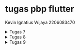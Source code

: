 # tugas pbp flutter
Kevin Ignatius Wijaya
2206083470

<details>
    <summary>Tugas 7 </summary>

1. Apa perbedaan utama antara stateless dan stateful widget dalam konteks pengembangan aplikasi Flutter?

Stateless widget adalah widget yang tidak memiliki keadaan internal. Ini berarti bahwa sekali widget tersebut dibangun, ia tidak dapat berubah atau memiliki data yang berubah.

Stateful widget adalah widget yang dapat memiliki keadaan internal yang dapat berubah selama siklus hidup widget. Keadaan ini memungkinkan widget merespons perubahan data atau kejadian tertentu.

Dengan demikian, perbedaan utama antara stateless dan stateful widget adalah kemampuan stateful widget untuk mengelola keadaan internal dan merespons perubahan data, sedangkan stateless widget hanya digunakan untuk tampilan yang statis. Pemilihan widget mana yang harus digunakan tergantung pada kebutuhan aplikasi Anda.

2. Sebutkan seluruh widget yang kamu gunakan untuk menyelesaikan tugas ini dan jelaskan fungsinya masing-masing.

MyHomePage (Stateless Widget): Ini adalah widget beranda utama yang membangun tampilan halaman beranda toko. Ini digunakan untuk mengelola tampilan utama aplikasi.

Scaffold: Scaffold adalah kerangka kerja dasar yang digunakan untuk membuat tampilan aplikasi yang memiliki fitur-fitur seperti AppBar, body, dan banyak elemen antarmuka pengguna lainnya. Dalam kasus ini, itu digunakan untuk mengatur halaman utama dengan AppBar dan body.

AppBar: Ini adalah elemen yang digunakan untuk menampilkan judul aplikasi di bagian atas layar. Dalam kode tersebut, AppBar digunakan untuk menampilkan judul "Tugas PBP" dengan latar belakang berwarna indigo.

Text: Widget ini digunakan untuk menampilkan teks dalam antarmuka pengguna. Dalam kode ini, Text digunakan untuk menampilkan judul "PBP Shop" di tengah halaman beranda.

Padding: Widget Padding digunakan untuk menambahkan padding (jeda) di sekitar elemen-elemen lainnya. Dalam kode ini, Padding digunakan untuk memberikan jarak antara elemen-elemen dalam Column.

Column: Column digunakan untuk mengatur elemen-elemen secara vertikal. Dalam kode ini, itu digunakan untuk mengelompokkan elemen-elemen dalam tampilan halaman beranda.

GridView.count: Widget ini digunakan untuk membuat tampilan grid dengan jumlah kolom yang ditentukan. Dalam kode ini, GridView.count digunakan untuk menampilkan item-item toko dalam tata letak grid dengan 3 kolom.

ShopItem (Model class): Ini adalah kelas model yang digunakan untuk merepresentasikan item toko. Setiap instance dari kelas ini memiliki nama dan ikon yang digunakan untuk membuat item-item dalam daftar toko.

ShopCard (Stateless Widget): ShopCard adalah widget yang digunakan untuk menampilkan setiap item toko dalam bentuk kartu (card). Ini digunakan untuk menampilkan ikon, teks, dan latar belakang yang berbeda untuk setiap item toko.

Material: Widget ini digunakan untuk memberikan latar belakang berwarna kepada setiap kartu item toko dalam ShopCard.

InkWell: InkWell adalah widget yang digunakan untuk membuat area yang responsif terhadap sentuhan. Dalam kode ini, InkWell digunakan untuk mendeteksi ketika kartu item toko diklik.

Container: Widget ini digunakan untuk mengelompokkan ikon dan teks dalam kartu item toko.

Icon: Icon digunakan untuk menampilkan ikon sesuai dengan item toko yang diwakili oleh kartu.

SnackBar: SnackBar digunakan untuk menampilkan pesan sementara kecil ketika pengguna mengklik kartu item toko. Itu memberi tahu pengguna item apa yang telah mereka klik.

3. Jelaskan bagaimana cara kamu mengimplementasikan checklist di atas secara step-by-step (bukan hanya sekadar mengikuti tutorial)

a. Pertama tama membuat project dengan code dan masuk ke direktori tersebut dan menjalankannya di command prompt
<pre>
    flutter create pbptugas7
    cd pbptugas7
    flutter run

</pre>

b. Lalu membuat dan mengedit menu.dart dan main.dart

file main.dart yang diubah akan menjadi seperti ini


<pre>

import 'package:flutter/material.dart';
import 'package:tugaspbp7/menu.dart';

void main() {
  runApp(const MyApp());
}

class MyApp extends StatelessWidget {
  const MyApp({super.key});

  // This widget is the root of your application.
  @override
  Widget build(BuildContext context) {
    return MaterialApp(
      title: 'Flutter Demo',
      theme: ThemeData(
        colorScheme: ColorScheme.fromSeed(seedColor: Colors.indigo),
        useMaterial3: true,
      ),
      home: MyHomePage(),
    );
  }
}





</pre>

lalu di menu.dart tambahkan ini

<pre>

class MyHomePage extends StatelessWidget {
    MyHomePage({Key? key}) : super(key: key);

    @override
    Widget build(BuildContext context) {
        return Scaffold(
            ...
        );
    }
}



</pre>

Ini akan mengubah widget dari statefull ke stateless
Lalu tambahkan kode berikut untuk tambahin object barang yang dijual 


<pre>
class ShopItem {
  final String name;
  final IconData icon;

  ShopItem(this.name, this.icon);
}



</pre>

ini akan membuat object shopitem lalu tambahkan ini untuk menambahkan attibute class MyHomePage

<pre>
final List<ShopItem> items = [
    ShopItem("Lihat Item", Icons.checklist),
    ShopItem("Tambah Item", Icons.add_shopping_cart),
    ShopItem("Logout", Icons.logout),
  ];


</pre>

lalu tambahkan widget agar membentuk sesuai yang diinginkan


<pre>
 Widget build(BuildContext context) {
    return Scaffold(
      appBar: AppBar(
        title: const Text(
          'Tugas PBP',
          style: TextStyle(color: Colors.white),
        ),
        backgroundColor: Colors.indigo,
      ),
      body: SingleChildScrollView(
        // Widget wrapper yang dapat discroll
        child: Padding(
          padding: const EdgeInsets.all(10.0), // Set padding dari halaman
          child: Column(
            // Widget untuk menampilkan children secara vertikal
            children: <Widget>[
              const Padding(
                padding: EdgeInsets.only(top: 10.0, bottom: 10.0),
                // Widget Text untuk menampilkan tulisan dengan alignment center dan style yang sesuai
                child: Text(
                  'PBP Shop', // Text yang menandakan toko
                  textAlign: TextAlign.center,
                  style: TextStyle(
                    fontSize: 30,
                    fontWeight: FontWeight.bold,
                  ),
                ),
              ),
              // Grid layout
              GridView.count(
                // Container pada card kita.
                primary: true,
                padding: const EdgeInsets.all(20),
                crossAxisSpacing: 10,
                mainAxisSpacing: 10,
                crossAxisCount: 3,
                shrinkWrap: true,
                children: items.map((ShopItem item) {
                  // Iterasi untuk setiap item
                  return ShopCard(item);
                }).toList(),
              ),
            ],
          ),
        ),
      ),
    );
  }

</pre>

setelah itu tinggal tambahkan widget yang ada di dalamnya 3 kotak tersebut seperti ini . kode counter dibawah ini untuk mengerjakan soal bonusnya agar 3 kotak tersebut punya warna berbeda


<pre>


lass ShopCard extends StatelessWidget {
  final ShopItem item;

  const ShopCard(this.item, {super.key}); // Constructor

  static int counter = 0;

  Color getCounter() {
    if (counter == 0) {
      counter++;
      return Colors.red;
    } else if (counter == 1) {
      counter++;
      return Colors.yellow;
    }
    return Colors.blue;
  }

  @override
  Widget build(BuildContext context) {
    return Material(
      color: getCounter(),
      child: InkWell(
        // Area responsive terhadap sentuhan
        onTap: () {
          // Memunculkan SnackBar ketika diklik
          ScaffoldMessenger.of(context)
            ..hideCurrentSnackBar()
            ..showSnackBar(SnackBar(
                content: Text("Kamu telah menekan tombol ${item.name}!")));
        },
        child: Container(
          // Container untuk menyimpan Icon dan Text
          padding: const EdgeInsets.all(8),
          child: Center(
            child: Column(
              mainAxisAlignment: MainAxisAlignment.center,
              children: [
                Icon(
                  item.icon,
                  color: Colors.white,
                  size: 30.0,
                ),
                const Padding(padding: EdgeInsets.all(3)),
                Text(
                  item.name,
                  textAlign: TextAlign.center,
                  style: const TextStyle(color: Colors.white),
                ),
              ],
            ),
          ),
        ),
      ),
    );
  }
}



</pre>

Setelah itu selesai dan tinggal di jalankan






</details>


<details>

<summary>Tugas 8 </summary>


1. Jelaskan perbedaan antara Navigator.push() dan Navigator.pushReplacement(), disertai dengan contoh mengenai penggunaan kedua metode tersebut yang tepat!

Navigator.push():

a. Menggeser atau menambahkan halaman baru ke dalam tumpukan navigasi.

b. Tetap menyimpan halaman sebelumnya di dalam tumpukan navigasi.

c. Cocok untuk navigasi ke halaman baru tanpa menggantikan halaman sebelumnya.
Contoh
<pre>

onPressed: () {
  Navigator.push(
    context,
    MaterialPageRoute(builder: (context) => HalamanBaru()),
  );
}


</pre>

Navigator.pushReplacement():

a. Menggantikan halaman terakhir dalam tumpukan navigasi dengan halaman baru.

b. Halaman sebelumnya dihapus dari tumpukan navigasi.

c. Cocok untuk menggantikan halaman saat aplikasi berpindah ke halaman baru dan Anda tidak ingin kembali ke halaman sebelumnya.

<pre>
onLoginPressed: () {
  Navigator.pushReplacement(
    context,
    MaterialPageRoute(builder: (context) => Dashboard()),
  );
}

</pre>


2.  Jelaskan masing-masing layout widget pada Flutter dan konteks penggunaannya masing-masing!

a. container, widget layout serbaguna yang dapat digunakan untuk mengatur, mendekorasi, dan menentukan batasan ukuran anak-anaknya.

b. Row dan Column, Row digunakan untuk menata widget secara horizontal, sementara Column digunakan untuk menata widget secara vertikal. 

c. ListView, widget untuk menampilkan daftar elemen yang dapat digulir. 

d. Stack, digunakan untuk menumpuk widget di atas satu sama lain.

e. GridView, digunakan untuk menampilkan elemen dalam bentuk grid.

f. Expanded dan Flexible, digunakan dalam Row atau Column untuk memberikan fleksibilitas dalam pengaturan ruang. Expanded mengalokasikan sebanyak mungkin ruang yang tersedia, sementara Flexible memberikan kontrol lebih besar atas seberapa banyak ruang yang dialokasikan.

3. Sebutkan apa saja elemen input pada form yang kamu pakai pada tugas kali ini dan jelaskan mengapa kamu menggunakan elemen input tersebut!


Ada 3 elemen input pada form yaitu TextForm Field untuk nama, harga, dan deskripsi.

TextForm field nama digunakan untuk mengumpulkan nama item dari pengguna. Dan divalidasi tidak boleh kosong.

TextForm field harga digunakan untuk mengumpulkan harga item dari pengguna. Dan divalidasi tidak boleh kosong dan harus berupa angka.

TextForm field deskripsi digunakan untuk mengumpulkan deskripsi item dari pengguna. Dan divalidasi tidak boleh kosong. 

4. Bagaimana penerapan clean architecture pada aplikasi Flutter?

Penerapan Clean Architecture pada aplikasi Flutter melibatkan pembagian kode ke dalam beberapa lapisan yang berbeda.

a. Entities, Biasanya didefinisikan sebagai kelas POJO (Plain Old Dart Object) tanpa ketergantungan pada Flutter atau framework lainnya.

b. Use Cases (Interactors), diimplementasikan sebagai kelas Dart biasa yang tidak memiliki ketergantungan pada framework. 

c. Repositories, untuk berkomunikasi dengan sumber data eksternal, seperti API atau database.

d. Frameworks & Drivers, seperti widget, routing, dan koneksi ke layanan Flutter.

e. Presentation, untuk menangani presentasi UI seperti Widget flutter.

5. Jelaskan bagaimana cara kamu mengimplementasikan checklist di atas secara step-by-step! (bukan hanya sekadar mengikuti tutorial)

a. Membuat minimal satu halaman baru pada aplikasi, yaitu halaman formulir tambah item baru dengan ketentuan sebagai berikut:

kode nya ada di shoplist_form.dart

Memakai minimal tiga elemen input, yaitu name, amount, description. Tambahkan elemen input sesuai dengan model pada aplikasi tugas Django yang telah kamu buat.
 Memiliki sebuah tombol Save.
 Setiap elemen input di formulir juga harus divalidasi dengan ketentuan sebagai berikut:
 Setiap elemen input tidak boleh kosong.
 Setiap elemen input harus berisi data dengan tipe data atribut modelnya.


 <pre>


class _ShopFormPageState extends State<ShopFormPage> {
  final _formKey = GlobalKey<FormState>();
  String _name = "";
  int _price = 0;
  String _description = "";
  @override
  Widget build(BuildContext context) {
    return Scaffold(
      appBar: AppBar(
        title: const Center(
          child: Text(
            'Form Tambah Item',
          ),
        ),
        backgroundColor: Colors.indigo,
        foregroundColor: Colors.white,
      ),
      // xxx
      drawer: const LeftDrawer(),
      body: Form(
        key: _formKey,
        child: SingleChildScrollView(
          child:
              Column(crossAxisAlignment: CrossAxisAlignment.start, children: [
            Padding(
              padding: const EdgeInsets.all(8.0),
              child: TextFormField(
                decoration: InputDecoration(
                  hintText: "Nama Item",
                  labelText: "Nama Item",
                  border: OutlineInputBorder(
                    borderRadius: BorderRadius.circular(5.0),
                  ),
                ),
                onChanged: (String? value) {
                  setState(() {
                    _name = value!;
                  });
                },
                validator: (String? value) {
                  if (value == null || value.isEmpty) {
                    return "Nama tidak boleh kosong!";
                  }
                  return null;
                },
              ),
            ),
            Padding(
              padding: const EdgeInsets.all(8.0),
              child: TextFormField(
                decoration: InputDecoration(
                  hintText: "Harga",
                  labelText: "Harga",
                  border: OutlineInputBorder(
                    borderRadius: BorderRadius.circular(5.0),
                  ),
                ),
                onChanged: (String? value) {
                  setState(() {
                    _price = int.parse(value!);
                  });
                },
                validator: (String? value) {
                  if (value == null || value.isEmpty) {
                    return "Harga tidak boleh kosong!";
                  }
                  if (int.tryParse(value) == null) {
                    return "Harga harus berupa angka!";
                  }
                  return null;
                },
              ),
            ),
            Padding(
              padding: const EdgeInsets.all(8.0),
              child: TextFormField(
                decoration: InputDecoration(
                  hintText: "Deskripsi",
                  labelText: "Deskripsi",
                  border: OutlineInputBorder(
                    borderRadius: BorderRadius.circular(5.0),
                  ),
                ),
                onChanged: (String? value) {
                  setState(() {
                    _description = value!;
                  });
                },
                validator: (String? value) {
                  if (value == null || value.isEmpty) {
                    return "Deskripsi tidak boleh kosong!";
                  }
                  return null;
                },
              ),
            ),
            

 </pre>

Pada kode diatas pertama dibuat name,price,dan description
Lalu dilanjutkan dengan membuat form validasi seperti kode diatas. Jika kosong maka buat ... tidak boleh kosong sehingga form tervalidasi Jika kosong return null



Di bagian padding ditambahkan form masing masing utk nama,
harga, dan deskripsi. Lalu tambahkan button save jika sudah di paling bawa kode di bagian child

<pre>

 child: const Text(
                    "Save",
                    style: TextStyle(color: Colors.white),
                  ),

</pre>


b. Mengarahkan pengguna ke halaman form tambah item baru ketika menekan tombol Tambah Item pada halaman utama.

Tambahkan kode ini di menu.dart agar bisa navigate ke halaman lain

<pre>
if (item.name == "Tambah Item") {
            // xxx
            Navigator.push(context,
                MaterialPageRoute(builder: (context) => const ShopFormPage()));
          }


</pre>

c. Memunculkan data sesuai isi dari formulir yang diisi dalam sebuah pop-up setelah menekan tombol Save pada halaman formulir tambah item baru.

tambahkan padding ini di shoplist_form.dart di paling bawah

<pre>

Padding(
              padding: const EdgeInsets.all(8.0),
              child: TextFormField(
                decoration: InputDecoration(
                  hintText: "Deskripsi",
                  labelText: "Deskripsi",
                  border: OutlineInputBorder(
                    borderRadius: BorderRadius.circular(5.0),
                  ),
                ),
                onChanged: (String? value) {
                  setState(() {
                    _description = value!;
                  });
                },
                validator: (String? value) {
                  if (value == null || value.isEmpty) {
                    return "Deskripsi tidak boleh kosong!";
                  }
                  return null;
                },
              ),
            ),
            Align(
              alignment: Alignment.bottomCenter,
              child: Padding(
                padding: const EdgeInsets.all(8.0),
                child: ElevatedButton(
                  style: ButtonStyle(
                    backgroundColor: MaterialStateProperty.all(Colors.indigo),
                  ),
                  onPressed: () {
                    if (_formKey.currentState!.validate()) {
                      showDialog(
                        context: context,
                        builder: (context) {
                          return AlertDialog(
                            title: const Text('Item berhasil tersimpan'),
                            content: SingleChildScrollView(
                              child: Column(
                                crossAxisAlignment: CrossAxisAlignment.start,
                                children: [
                                  Text('Nama: $_name'),
                                  Text('Price: $_price'),
                                  Text('Description: $_description'),
                                ],
                              ),
                            ),
                            actions: [
                              TextButton(
                                child: const Text('OK'),
                                onPressed: () {
                                  Navigator.pop(context);
                                },
                              ),
                            ],
                          );
                        },
                      );
                      
                        _formKey.currentState!.reset();
                    }
                  

</pre>

Setelah ditambahkan maka akan muncul pop up nya.

d. Membuat sebuah drawer pada aplikasi dengan ketentuan sebagai berikut:
 Drawer minimal memiliki dua buah opsi, yaitu Halaman Utama dan Tambah Item.
 Ketika memiih opsi Halaman Utama, maka aplikasi akan mengarahkan pengguna ke halaman utama.
 Ketika memiih opsi (Tambah Item), maka aplikasi akan mengarahkan pengguna ke halaman form tambah item baru.


 Untuk membuat drawer maka code ini dituliskan pada left_drawer.dart

 <pre>
class LeftDrawer extends StatelessWidget {
  const LeftDrawer({super.key});

  @override
  Widget build(BuildContext context) {
    return Drawer(
      child: ListView(
        children: [
          const DrawerHeader(
            decoration: BoxDecoration(
              color: Colors.indigo,
            ),
            child: Column(
              children: [
                Text(
                  'PBP Shop',
                  textAlign: TextAlign.center,
                  style: TextStyle(
                    fontSize: 30,
                    fontWeight: FontWeight.bold,
                    color: Colors.white,
                  ),
                ),
                Padding(padding: EdgeInsets.all(10)),
                Text(
                  "Catat seluruh keperluan belanjamu di sini!",
                  // xxx
                  textAlign: TextAlign.center,
                  style: TextStyle(
                    fontSize: 15,
                    fontWeight: FontWeight.normal,
                    color: Colors.white,
                  ),
                ),


 </pre>
 kode dibawah ini untuk pindah pindah pagr


 <pre>
  ListTile(
            leading: const Icon(Icons.home_outlined),
            title: const Text('Halaman Utama'),
            // Bagian redirection ke MyHomePage
            onTap: () {
              Navigator.pushReplacement(
                  context,
                  MaterialPageRoute(
                    builder: (context) => MyHomePage(),
                  ));
            },
          ),

 </pre>

 Ini untuk balik ke homepage


 <pre>

 ListTile(
            leading: const Icon(Icons.add_shopping_cart),
            title: const Text('Tambah Item'),
            // Bagian redirection ke ShopFormPage
            onTap: () {
              /* xxx
    */
              Navigator.push(
                  context,
                  MaterialPageRoute(
                      builder: (context) => const ShopFormPage()));
            },
          ),
        ],


 </pre>


 code ini untuk menuju tambah item tambahkan ini



</details>


<details>
     <summary>Tugas 9 </summary>

1. Apakah bisa kita melakukan pengambilan data JSON tanpa membuat model terlebih dahulu? Jika iya, apakah hal tersebut lebih baik daripada membuat model sebelum melakukan pengambilan data JSON?

Kita  dapat melakukan pengambilan data JSON tanpa membuat model terlebih dahulu. Hal tersebut tidak lebih baik jika membuat sebuah project yang membutuhkan data yang sangat banyak. 

Dengan kata lain, pemilihan untuk membuat model atau tidak sebaiknya didasarkan pada kebutuhan spesifik dan kompleksitas tugas yang ingin dilakukan terhadap data JSON tersebut.

2. Jelaskan fungsi dari CookieRequest dan jelaskan mengapa instance CookieRequest perlu untuk dibagikan ke semua komponen di aplikasi Flutter.

Cookies adalah mekanisme penyimpanan data di sisi klien yang digunakan oleh protokol HTTP untuk melacak status sesi dan informasi pengguna lainnya antara permintaan. Mereka dapat digunakan untuk menyimpan informasi di perangkat klien dan mengirimkannya kembali ke server bersama dengan setiap permintaan.

Jika ada informasi atau status sesi yang perlu disimpan dan diteruskan antar halaman atau komponen aplikasi, menggunakan objek CookieRequest yang dibagikan dapat membantu memastikan bahwa informasi ini dapat diakses dan diperbarui secara konsisten di seluruh aplikasi.

Sehingga CookieRequest perlu dibagikan kepada semua komponen aplikasi Flutter.

3. Jelaskan mekanisme pengambilan data dari JSON hingga dapat ditampilkan pada Flutter.


Pada dasarnya, mekanisme pengambilan data dari JSON hingga ditampilkan di aplikasi Flutter melibatkan beberapa langkah dasar, yaitu:

Mendapatkan Data JSON:
Pertama, perlu mendapatkan data JSON dari sumbernya. Ini bisa berupa API endpoint, file JSON lokal, atau sumber data lainnya

Parsing Data JSON:
Setelah mendapatkan data JSON, langkah berikutnya adalah mengurai (parsing) data tersebut. Parsing adalah proses mengubah representasi teks JSON menjadi struktur data yang dapat digunakan dalam Flutter. 

Membuat Model Data:
Sebaiknya, Anda membuat model Dart yang sesuai dengan struktur data yang diambil dari JSON. Model ini membantu mengorganisasi data dan membuat kode lebih mudah dipahami. 

Menggunakan Model dalam Flutter Widget:
Setelah parsing dan membuat model, Anda dapat menggunakan model tersebut dalam widget Flutter untuk menampilkan data

Menggunakan Widget dalam Aplikasi:
Terakhir, Anda dapat menggunakan widget yang Anda buat di aplikasi Flutter Anda untuk menampilkan data

4. Jelaskan mekanisme autentikasi dari input data akun pada Flutter ke Django hingga selesainya proses autentikasi oleh Django dan tampilnya menu pada Flutter.

Mekanisme autentikasi antara aplikasi Flutter dan server Django melibatkan beberapa langkah, dan umumnya menggunakan protokol autentikasi seperti JSON Web Token (JWT). Berikut adalah langkah-langkah umum yang dapat Anda ikuti:

Pada Sisi Flutter (Aplikasi Klien):
Input Data Akun:

Pengguna memasukkan informasi akun seperti nama pengguna dan kata sandi pada antarmuka pengguna di aplikasi Flutter.
Permintaan Autentikasi ke Django:

Aplikasi Flutter mengirim permintaan HTTP ke server Django untuk mengotentikasi pengguna. Permintaan ini biasanya berisi informasi kredensial pengguna (misalnya, nama pengguna dan kata sandi) dalam payload permintaan.
Menerima Token JWT:

Jika informasi kredensial valid, server Django dapat menghasilkan dan mengirimkan token JWT ke aplikasi Flutter sebagai respons. Token ini berfungsi sebagai bukti bahwa pengguna telah diotentikasi.
Pada Sisi Django (Server):
Verifikasi Kredensial:

Django mengambil informasi kredensial dari permintaan, memverifikasi kebenaran kredensial pengguna, dan, jika valid, melanjutkan ke langkah selanjutnya.
Generasi Token JWT:

Jika kredensial valid, server Django menghasilkan token JWT menggunakan informasi identitas pengguna (misalnya, ID pengguna) dan mengirimkannya sebagai respons.
Mengirim Token JWT:

Token JWT dikirimkan ke aplikasi Flutter sebagai bagian dari respons HTTP.
Kembali ke Sisi Flutter (Aplikasi Klien):
Penyimpanan Token:

Aplikasi Flutter menyimpan token JWT yang diterima secara lokal, misalnya dalam penyimpanan aman atau penyimpanan sesi.
Penggunaan Token untuk Permintaan Berikutnya:

Setiap kali aplikasi Flutter melakukan permintaan ke server Django yang memerlukan otentikasi, token JWT disertakan dalam header permintaan untuk membuktikan otentikasi pengguna.
Navigasi ke Menu:

Jika otentikasi berhasil, aplikasi Flutter dapat menavigasi pengguna ke menu atau tampilan lain yang memerlukan otentikasi.


5. Sebutkan seluruh widget yang kamu pakai pada tugas ini dan jelaskan fungsinya masing-masing.


6.  Jelaskan bagaimana cara kamu mengimplementasikan checklist di atas secara step-by-step! (bukan hanya sekadar mengikuti tutorial).



</details>
